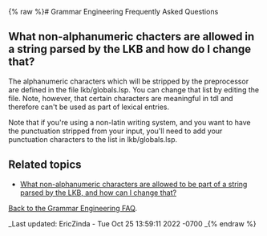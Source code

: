 {% raw %}# Grammar Engineering Frequently Asked Questions

## What non-alphanumeric chacters are allowed in a string parsed by the LKB and how do I change that?

The alphanumeric characters which will be stripped by the preprocessor
are defined in the file lkb/globals.lsp. You can change that list by
editing the file. Note, however, that certain characters are meaningful
in tdl and therefore can't be used as part of lexical entries.

Note that if you're using a non-latin writing system, and you want to
have the punctuation stripped from your input, you'll need to add your
punctuation characters to the list in lkb/globals.lsp.

## Related topics

- [What non-alphanumeric characters are allowed to be part of a string
parsed by the LKB, and how can I change that?](../GeFaqNonAlpha)

[Back to the Grammar Engineering FAQ](/GrammarEngineeringFaq).

_Last updated: EricZinda - Tue Oct 25 13:59:11 2022 -0700
_{% endraw %}